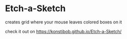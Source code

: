 # Etch-a-Sketch
creates grid where your mouse leaves colored boxes on it

check it out on https://konstibob.github.io/Etch-a-Sketch/
